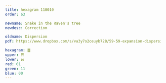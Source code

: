 ```yaml
---
title: hexagram 110010
order: 63

newname: Snake in the Raven's tree
newdesc: Correction

oldname: Dispersion
pdf: https://www.dropbox.com/s/va3y7o2ceuyb728/59-59-expansion-dispersion.pdf?dl=0

hexagram: ䷺
upper: ☴
lower: ☵
red: 01
green: 11
blue: 00
---
```

